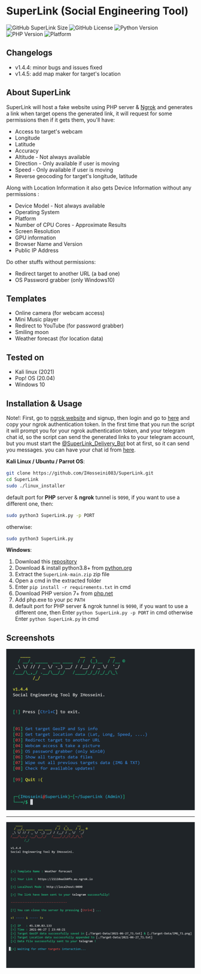 # SuperLink (Social Engineering Tool)

![GitHub SuperLink Size](https://img.shields.io/github/repo-size/IHosseini083/SuperLink?logoColor=red "SuperLink Size")
![GitHub License](https://img.shields.io/github/license/IHosseini083/SuperLink "License")
![Python Version](https://img.shields.io/badge/Python-3.8%2B-yellow "Python Version")
![PHP Version](https://img.shields.io/badge/PHP-7%2B-purple "PHP Version")
![Platform](https://img.shields.io/badge/Platform-Windows%2010%20|%20Linux-orange "Platform")

## Changelogs

- v1.4.4: minor bugs and issues fixed
- v1.4.5: add map maker for target's location

## About SuperLink

SuperLink will host a fake website using PHP server & [Ngrok](https://ngrok.com)
and generates a link when target opens the generated link, it will request for some permissions then if it gets them,
you'll have:

- Access to target's webcam
- Longitude
- Latitude
- Accuracy
- Altitude - Not always available
- Direction - Only available if user is moving
- Speed - Only available if user is moving
- Reverse geocoding for target's longitude, latitude

Along with Location Information it also gets Device Information without any permissions :

- Device Model - Not always available
- Operating System
- Platform
- Number of CPU Cores - Approximate Results
- Screen Resolution
- GPU information
- Browser Name and Version
- Public IP Address

Do other stuffs without permissions:

- Redirect target to another URL (a bad one)
- OS Password grabber (only Windows10)

## Templates

- Online camera (for webcam access)
- Mini Music player
- Redirect to YouTube (for password grabber)
- Smiling moon
- Weather forecast (for location data)

## Tested on

- Kali linux (2021)
- Pop! OS (20.04)
- Windows 10

## Installation & Usage

Note!: First, go to [ngrok website](https://ngrok.com) and signup, then login and go
to [here](https://dashboard.ngrok.com/get-started/your-authtoken)
and copy your ngrok authentication token. In the first time that you run the script it will prompt you for your ngrok
authentication token, and your telegram chat id, so the script can send the generated links to your telegram account,
but you must start the [@SuperLink_Delivery_Bot](http://t.me/SuperLink_Delivery_Bot) bot at first, so it can send you
messages. you can have your chat id from [here](https://t.me/userinfobot).

**Kali Linux / Ubuntu / Parrot OS**:

```bash
git clone https://github.com/IHosseini083/SuperLink.git
cd SuperLink
sudo ./linux_installer
```

default port for **PHP** server & **ngrok** tunnel is `9090`,
if you want to use a different one, then:

```bash
sudo python3 SuperLink.py -p PORT
```

otherwise:

```bash
sudo python3 SuperLink.py
```

**Windows**:

<ol>
<li>
Download this <a href="https://github.com/IHosseini083/SuperLink/archive/refs/heads/main.zip">repository</a>
</li>
<li>
Download & install python3.8+ from <a href="https://www.python.org/">python.org</a>
</li>
<li>
Extract the <code>SuperLink-main.zip</code> zip file
</li>
<li>
Open a cmd in the extracted folder
</li>
<li>
Enter <code>pip install -r requirements.txt</code> in cmd
</li>
<li>
Download PHP version 7+ from <a href="https://windows.php.net/download">php.net</a>
</li>
<li>
Add php.exe to your pc <code>PATH</code>
</li>
<li>
default port for PHP server & ngrok tunnel is <code>9090</code>, if you want to use a different one, then
Enter <code>python SuperLink.py -p PORT</code> in cmd otherwise Enter <code>python SuperLink.py</code> in cmd
</li>
</ol>

## Screenshots

![SuperLink v1.4.5](https://github.com/IHosseini083/SuperLink/blob/main/ss/ss1.png "SuperLink v1.4.5")

---

![SuperLink v1.4.5](https://github.com/IHosseini083/SuperLink/blob/main/ss/ss2.png "SuperLink v1.4.5")
